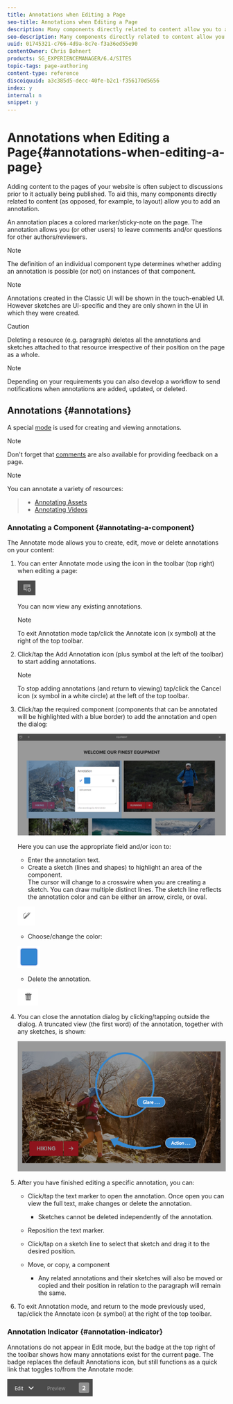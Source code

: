 ```yaml
---
title: Annotations when Editing a Page
seo-title: Annotations when Editing a Page
description: Many components directly related to content allow you to add an annotation
seo-description: Many components directly related to content allow you to add an annotation
uuid: 01745321-c766-4d9a-8c7e-f3a36ed55e90
contentOwner: Chris Bohnert
products: SG_EXPERIENCEMANAGER/6.4/SITES
topic-tags: page-authoring
content-type: reference
discoiquuid: a3c385d5-decc-40fe-b2c1-f356170d5656
index: y
internal: n
snippet: y
---
```


# Annotations when Editing a Page{#annotations-when-editing-a-page}

Adding content to the pages of your website is often subject to discussions prior to it actually being published. To aid this, many components directly related to content (as opposed, for example, to layout) allow you to add an annotation.

An annotation places a colored marker/sticky-note on the page. The annotation allows you (or other users) to leave comments and/or questions for other authors/reviewers.

>[!NOTE]
>
>The definition of an individual component type determines whether adding an annotation is possible (or not) on instances of that component.

>[!NOTE]
>
>Annotations created in the Classic UI will be shown in the touch-enabled UI. However sketches are UI-specific and they are only shown in the UI in which they were created.

>[!CAUTION]
>
>Deleting a resource (e.g. paragraph) deletes all the annotations and sketches attached to that resource irrespective of their position on the page as a whole.

>[!NOTE]
>
>Depending on your requirements you can also develop a workflow to send notifications when annotations are added, updated, or deleted.

## Annotations {#annotations}

A special [mode](../../../sites/authoring/using/author-environment-tools.md#main-pars-title-20) is used for creating and viewing annotations.

>[!NOTE]
>
>Don't forget that [comments](../../../sites/authoring/using/basic-handling.md#main-pars-title-281465694) are also available for providing feedback on a page.

>[!NOTE]
>
>You can annotate a variety of resources:  

>
>* [Annotating Assets](../../../assets/using/managing-assets-touch-ui.md#annotating)
>* [Annotating Videos](../../../assets/using/managing-video-assets.md#annotatingvideos)
>

### Annotating a Component {#annotating-a-component}

The Annotate mode allows you to create, edit, move or delete annotations on your content:

1. You can enter Annotate mode using the icon in the toolbar (top right) when editing a page:

   ![](assets/screen_shot_2018-03-22at110414.png)

   You can now view any existing annotations.

   >[!NOTE]
   >
   >To exit Annotation mode tap/click the Annotate icon (x symbol) at the right of the top toolbar.

1. Click/tap the Add Annotation icon (plus symbol at the left of the toolbar) to start adding annotations.

   >[!NOTE]
   >
   >To stop adding annotations (and return to viewing) tap/click the Cancel icon (x symbol in a white circle) at the left of the top toolbar.

1. Click/tap the required component (components that can be annotated will be highlighted with a blue border) to add the annotation and open the dialog:

   ![](assets/screen_shot_2018-03-22at110606.png)

   Here you can use the appropriate field and/or icon to:

    * Enter the annotation text.
    * Create a sketch (lines and shapes) to highlight an area of the component.  
      The cursor will change to a crosswire when you are creating a sketch. You can draw multiple distinct lines. The sketch line reflects the annotation color and can be either an arrow, circle, or oval.

   ![](assets/screen_shot_2018-03-22at110640.png)

    * Choose/change the color:

   ![](assets/chlimage_1-298.png)

    * Delete the annotation.

   ![](assets/screen_shot_2018-03-22at110647.png)

1. You can close the annotation dialog by clicking/tapping outside the dialog. A truncated view (the first word) of the annotation, together with any sketches, is shown:

   ![](assets/screen_shot_2018-03-22at110850.png)

1. After you have finished editing a specific annotation, you can:

    * Click/tap the text marker to open the annotation. Once open you can view the full text, make changes or delete the annotation.

        * Sketches cannot be deleted independently of the annotation.

    * Reposition the text marker.
    * Click/tap on a sketch line to select that sketch and drag it to the desired position.  
    * Move, or copy, a component

        * Any related annotations and their sketches will also be moved or copied and their position in relation to the paragraph will remain the same.

1. To exit Annotation mode, and return to the mode previously used, tap/click the Annotate icon (x symbol) at the right of the top toolbar.

### Annotation Indicator {#annotation-indicator}

Annotations do not appear in Edit mode, but the badge at the top right of the toolbar shows how many annotations exist for the current page. The badge replaces the default Annotations icon, but still functions as a quick link that toggles to/from the Annotate mode:

![](assets/chlimage_1-299.png)

